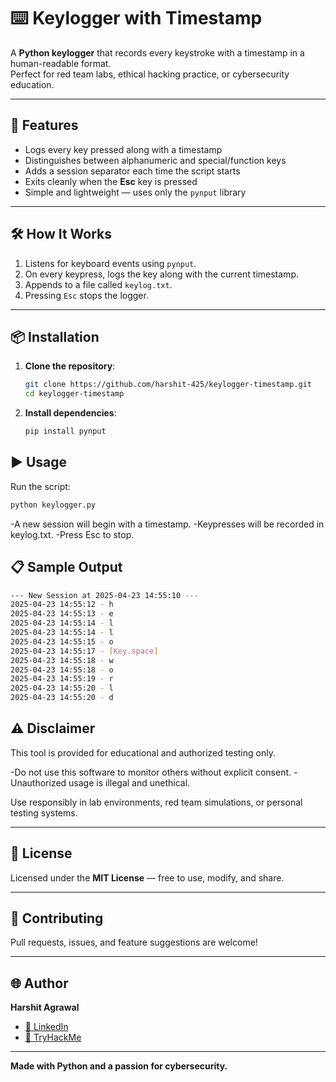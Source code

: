 # ⌨️ Keylogger with Timestamp

A **Python keylogger** that records every keystroke with a timestamp in a human-readable format.  
Perfect for red team labs, ethical hacking practice, or cybersecurity education.

---

## 🚀 Features

- Logs every key pressed along with a timestamp
- Distinguishes between alphanumeric and special/function keys
- Adds a session separator each time the script starts
- Exits cleanly when the **Esc** key is pressed
- Simple and lightweight — uses only the `pynput` library

---

## 🛠️ How It Works

1. Listens for keyboard events using `pynput`.
2. On every keypress, logs the key along with the current timestamp.
3. Appends to a file called `keylog.txt`.
4. Pressing `Esc` stops the logger.

---

## 📦 Installation

1. **Clone the repository**:

   ```bash
   git clone https://github.com/harshit-425/keylogger-timestamp.git
   cd keylogger-timestamp
   ```

2. **Install dependencies**:
   ```bash
   pip install pynput
   ```

## ▶️ Usage

Run the script:

```bash
python keylogger.py
```
-A new session will begin with a timestamp.
-Keypresses will be recorded in keylog.txt.
-Press Esc to stop.

## 📋 Sample Output
```bash
--- New Session at 2025-04-23 14:55:10 ---
2025-04-23 14:55:12 - h
2025-04-23 14:55:13 - e
2025-04-23 14:55:14 - l
2025-04-23 14:55:14 - l
2025-04-23 14:55:15 - o
2025-04-23 14:55:17 - [Key.space]
2025-04-23 14:55:18 - w
2025-04-23 14:55:18 - o
2025-04-23 14:55:19 - r
2025-04-23 14:55:20 - l
2025-04-23 14:55:20 - d

```

## ⚠️ Disclaimer

This tool is provided for educational and authorized testing only.

-Do not use this software to monitor others without explicit consent.
-Unauthorized usage is illegal and unethical.

Use responsibly in lab environments, red team simulations, or personal testing systems.

---
## 📄 License

Licensed under the **MIT License** — free to use, modify, and share.

---

## 🤝 Contributing

Pull requests, issues, and feature suggestions are welcome!

---

## 🌐 Author

**Harshit Agrawal**

- [💼 LinkedIn](https://www.linkedin.com/in/harshit-agrawal425/)  
- [🔡 TryHackMe](https://tryhackme.com/p/harshit.agrawal425)

---

**Made with Python and a passion for cybersecurity.**

